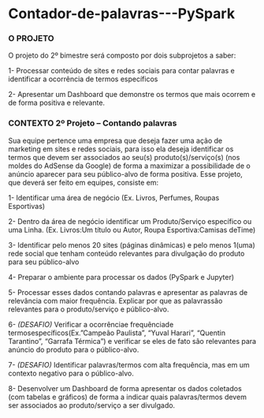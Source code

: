 # Contador-de-palavras---PySpark

### O PROJETO
O projeto do 2º bimestre será composto por dois subprojetos a saber:

1- Processar conteúdo de sites e redes sociais para contar palavras e identificar a ocorrência de termos específicos

2- Apresentar  um  Dashboard  que  demonstre  os  termos  que  mais  ocorrem  e  de forma positiva e relevante.

### CONTEXTO 2º Projeto – Contando palavras 

Sua equipe pertence uma empresa que deseja fazer uma ação de marketing em sites e redes sociais, para isso ela deseja identificar os termos que devem ser associados ao seu(s) produto(s)/serviço(s) (nos moldes do AdSense da Google) de forma a maximizar a possibilidade de o anúncio aparecer para seu público-alvo de forma positiva.
Esse projeto, que deverá ser feito em equipes, consiste em: 

1- Identificar uma área de negócio (Ex. Livros, Perfumes, Roupas Esportivas)

2- Dentro  da  área  de  negócio  identificar  um  Produto/Serviço  específico  ou  uma Linha. (Ex. Livros:Um título ou Autor, Roupa Esportiva:Camisas deTime)

3- Identificar pelo menos 20 sites (páginas dinâmicas) e pelo menos 1(uma) rede social  que  tenham  conteúdo  relevantes  para  divulgação  do  produto  para  seu público-alvo

4- Preparar o ambiente para processar os dados (PySpark e Jupyter)

5- Processar esses dados contando palavras e apresentar as palavras de relevância com  maior  frequência.  Explicar  por  que  as palavrassão  relevantes  para  o produto/serviço e público-alvo.

6- *(DESAFIO)* Verificar   a   ocorrênciae   frequênciade termosespecíficos(Ex.”Campeão Paulista”, “Yuval Harari”, “Quentin Tarantino”, “Garrafa Térmica”) e verificar se eles de fato são relevantes para anúncio do produto para o público-alvo.

7- *(DESAFIO)* Identificar palavras/termos com alta frequência, mas em um contexto negativo para o público-alvo.

8- Desenvolver um Dashboard de forma apresentar os dados coletados (com tabelas e  gráficos)  de  forma  a  indicar  quais  palavras/termos  devem  ser  associados  ao produto/serviço a ser divulgado.
